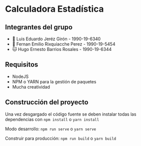 # Calculadora Estadística

## Integrantes del grupo

- 🐍 Luis Eduardo Jeréz Girón - 1990-19-6340
- 🦢 Fernan Emilio Rixquiacche Perez - 1990-19-5454
- 🐱 Hugo Ernesto Barrios Rosales - 1990-19-6344

## Requisitos

- NodeJS
- NPM o YARN para la gestión de paquetes
- Mucha creatividad

## Construcción del proyecto

Una vez desgargado el código fuente se deben instalar todas las dependencias con `npm install` o `yarn install`

Modo desarrollo: `npm run serve` o `yarn serve`

Construir para producción: `npm run build` o `yarn build`
